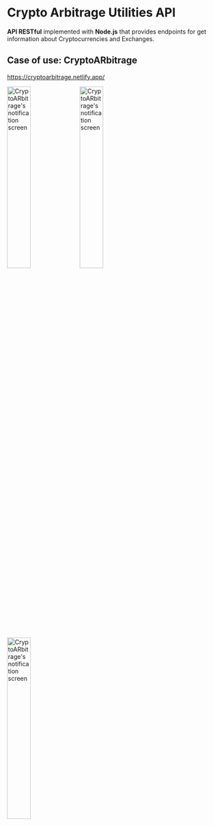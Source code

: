 # Crypto Arbitrage Utilities API

**API RESTful** implemented with **Node.js** that provides endpoints
for get information about Cryptocurrencies and Exchanges.

## Case of use: CryptoARbitrage

<https://cryptoarbitrage.netlify.app/>

<p float="left">
  <img
  width="33%" src="https://res.cloudinary.com/drwmwymbb/image/upload/v1703766046/Projects/CryptoARbitrage/gnxtdob0cdvahdsg3bhj.png"
  alt="CryptoARbitrage's notification screen">
  <img
  width="33%"
  src="https://res.cloudinary.com/drwmwymbb/image/upload/v1703766010/Projects/CryptoARbitrage/ehkmuj9kg5yjq0jmfpo3.png"
  alt="CryptoARbitrage's notification screen">
  <img
  width="33%"
  src="https://res.cloudinary.com/drwmwymbb/image/upload/v1703803681/Projects/CryptoARbitrage/qevzyw3e4wgydxcby20k.png"
  alt="CryptoARbitrage's notification screen">
</p>
